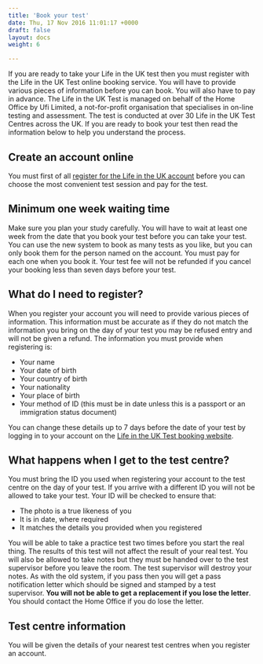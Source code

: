 ```yaml
---
title: 'Book your test'
date: Thu, 17 Nov 2016 11:01:17 +0000
draft: false
layout: docs
weight: 6

---
```


If you are ready to take your Life in the UK test then you must register with the Life in the UK Test online booking service. You will have to provide various pieces of information before you can book. You will also have to pay in advance. The Life in the UK Test is managed on behalf of the Home Office by Ufi Limited, a not-for-profit organisation that specialises in on-line testing and assessment. The test is conducted at over 30 Life in the UK Test Centres across the UK. If you are ready to book your test then read the information below to help you understand the process.

Create an account online
------------------------

You must first of all [register for the Life in the UK account](https://www.lituktestbooking.co.uk/lituk-web/) before you can choose the most convenient test session and pay for the test.

Minimum one week waiting time
-----------------------------

Make sure you plan your study carefully. You will have to wait at least one week from the date that you book your test before you can take your test. You can use the new system to book as many tests as you like, but you can only book them for the person named on the account. You must pay for each one when you book it. Your test fee will not be refunded if you cancel your booking less than seven days before your test.

What do I need to register?
---------------------------

When you register your account you will need to provide various pieces of information. This information must be accurate as if they do not match the information you bring on the day of your test you may be refused entry and will not be given a refund. The information you must provide when registering is:

*   Your name
*   Your date of birth
*   Your country of birth
*   Your nationality
*   Your place of birth
*   Your method of ID (this must be in date unless this is a passport or an immigration status document)

You can change these details up to 7 days before the date of your test by logging in to your account on the [Life in the UK Test booking website](https://www.lituktestbooking.co.uk/lituk-web/).

What happens when I get to the test centre?
-------------------------------------------

You must bring the ID you used when registering your account to the test centre on the day of your test. If you arrive with a different ID you will not be allowed to take your test. Your ID will be checked to ensure that:

*   The photo is a true likeness of you
*   It is in date, where required
*   It matches the details you provided when you registered

You will be able to take a practice test two times before you start the real thing. The results of this test will not affect the result of your real test. You will also be allowed to take notes but they must be handed over to the test supervisor before you leave the room. The test supervisor will destroy your notes. As with the old system, if you pass then you will get a pass notification letter which should be signed and stamped by a test supervisor. **You will not be able to get a replacement if you lose the letter**. You should contact the Home Office if you do lose the letter.

Test centre information
-----------------------

You will be given the details of your nearest test centres when you register an account.